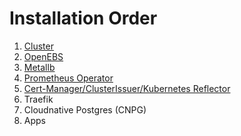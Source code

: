 # Installation Order

1.  [Cluster](cluster/)
2.  [OpenEBS](openebs/)
3.  [Metallb](metallb/)
4.  [Prometheus Operator](prometheus-operator/)
6.  [Cert-Manager/ClusterIssuer/Kubernetes Reflector](cert-manager/)
7.  Traefik
8.  Cloudnative Postgres (CNPG)
9.  Apps
